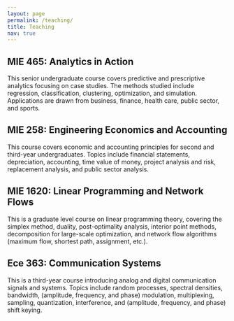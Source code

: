 ```yaml
---
layout: page
permalink: /teaching/
title: Teaching
nav: true
---
```





<div class="projects grid">

  <div class="grid-item">
        <div class="card-body">
          <h2 class="card-title">MIE 465: Analytics in Action</h2>
          <p class="card-text">
            This senior undergraduate course covers predictive and prescriptive analytics focusing on case studies. The methods studied include regression, classification, clustering, optimization, and simulation. Applications are drawn from business, finance, health care, public sector, and sports. 
          </p>
        </div>
  </div>
  <div class="grid-item">
        <div class="card-body">
          <h2 class="card-title">MIE 258: Engineering Economics and Accounting</h2>
          <p class="card-text">
            This course covers economic and accounting principles for second and third-year undergraduates. Topics include financial statements, depreciation, accounting, time value of money, project analysis and risk, replacement analysis, and public sector analysis.
          </p>
        </div>
  </div>
  <div class="grid-item">
        <div class="card-body">
          <h2 class="card-title">MIE 1620: Linear Programming and Network Flows</h2>
          <p class="card-text">
            This is a graduate level course on linear programming theory, covering the simplex method, duality, post-optimality analysis, interior point methods, decomposition for large-scale optimization, and network flow algorithms (maximum flow, shortest path, assignment, etc.).
          </p>
        </div>
  </div>
  <div class="grid-item">
        <div class="card-body">
          <h2 class="card-title">Ece 363: Communication Systems</h2>
          <p class="card-text">
            This is a third-year course introducing analog and digital communication signals and systems. Topics include random processes, spectral densities, bandwidth, (amplitude, frequency, and phase) modulation, multiplexing, sampling, quantization, interference, and (amplitude, frequency, and phase) shift keying. 
          </p>
        </div>
  </div>


</div>



